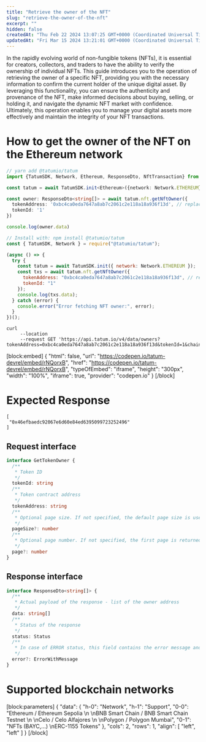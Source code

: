 ```yaml
---
title: "Retrieve the owner of the NFT"
slug: "retrieve-the-owner-of-the-nft"
excerpt: ""
hidden: false
createdAt: "Thu Feb 22 2024 13:07:25 GMT+0000 (Coordinated Universal Time)"
updatedAt: "Fri Mar 15 2024 13:21:01 GMT+0000 (Coordinated Universal Time)"
---
```

In the rapidly evolving world of non-fungible tokens (NFTs), it is essential for creators, collectors, and traders to have the ability to verify the ownership of individual NFTs. This guide introduces you to the operation of retrieving the owner of a specific NFT, providing you with the necessary information to confirm the current holder of the unique digital asset. By leveraging this functionality, you can ensure the authenticity and provenance of the NFT, make informed decisions about buying, selling, or holding it, and navigate the dynamic NFT market with confidence. Ultimately, this operation enables you to manage your digital assets more effectively and maintain the integrity of your NFT transactions.

# How to get the owner of the NFT on the Ethereum network

```typescript
// yarn add @tatumio/tatum
import {TatumSDK, Network, Ethereum, ResponseDto, NftTransaction} from '@tatumio/tatum'

const tatum = await TatumSDK.init<Ethereum>({network: Network.ETHEREUM})

const owner: ResponseDto<string[]> = await tatum.nft.getNftOwner({
  tokenAddress: '0xbc4ca0eda7647a8ab7c2061c2e118a18a936f13d', // replace with your collection
  tokenId: '1'
})

console.log(owner.data)
```
```javascript
// Install with: npm install @tatumio/tatum
const { TatumSDK, Network } = require("@tatumio/tatum");

(async () => {
  try {
    const tatum = await TatumSDK.init({ network: Network.ETHEREUM });
    const txs = await tatum.nft.getNftOwner({
      tokenAddress: "0xbc4ca0eda7647a8ab7c2061c2e118a18a936f13d", // replace with your collection
      tokenId: "1"
    });
    console.log(txs.data);
  } catch (error) {
    console.error("Error fetching NFT owner:", error);
  }
})();
```
```curl
curl 
     --location 
     --request GET 'https://api.tatum.io/v4/data/owners?tokenAddress=0xbc4ca0eda7647a8ab7c2061c2e118a18a936f13d&tokenId=1&chain=ethereum'
```

[block:embed]
{
  "html": false,
  "url": "https://codepen.io/tatum-devrel/embed/rNQorxB",
  "href": "https://codepen.io/tatum-devrel/embed/rNQorxB",
  "typeOfEmbed": "iframe",
  "height": "300px",
  "width": "100%",
  "iframe": true,
  "provider": "codepen.io"
}
[/block]


# Expected Response

```json5
[
 "0x46efbaedc92067e6d60e84ed6395099723252496"
]
```

## Request interface

```typescript
interface GetTokenOwner {
  /**
   * Token ID
   */
  tokenId: string
  /**
   * Token contract address
   */
  tokenAddress: string
  /**
   * Optional page size. If not specified, the default page size is used, which is 10.
   */
  pageSize?: number
  /**
   * Optional page number. If not specified, the first page is returned.
   */
  page?: number
}
```

## Response interface

```typescript
interface ResponseDto<string[]> {
  /**
   * Actual payload of the response - list of the owner address
   */
  data: string[]
  /**
   * Status of the response
   */
  status: Status
  /**
   * In case of ERROR status, this field contains the error message and detailed description
   */
  error?: ErrorWithMessage
}
```

# Supported blockchain networks

[block:parameters]
{
  "data": {
    "h-0": "Network",
    "h-1": "Support",
    "0-0": "Ethereum / Ethereum Sepolia  \n  \nBNB Smart Chain / BNB Smart Chain Testnet  \n  \nCelo / Celo Alfajores  \n  \nPolygon / Polygon Mumbai",
    "0-1": "NFTs (BAYC,...)  \nERC-1155 Tokens"
  },
  "cols": 2,
  "rows": 1,
  "align": [
    "left",
    "left"
  ]
}
[/block]
